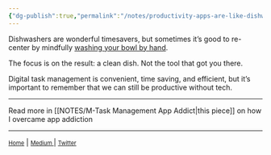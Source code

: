 ```yaml
---
{"dg-publish":true,"permalink":"/notes/productivity-apps-are-like-dishwashers/","dgHomeLink":true,"dgPassFrontmatter":false}
---
```



Dishwashers are wonderful timesavers, but sometimes it’s good to re-center by mindfully [washing your bowl by hand](https://mnmlist.com/wash-your-bowl/).

The focus is on the result: a clean dish. Not the tool that got you there.

Digital task management is convenient, time saving, and efficient, but it’s important to remember that we can still be productive without tech.

---
Read more in [[NOTES/M-Task Management App Addict|this piece]] on how I overcame app addiction
<br>

---
<a href="https://plaintextpaper-less.netlify.app" style="font-size: .8em">Home</a> | <a href="https://medium.com/@miscellaneplans/about" style="font-size: .8em">Medium </a> | <a href="https://twitter.com/miscellaneplans" style="font-size:.8em">Twitter</a>